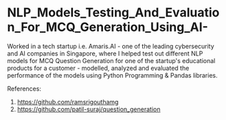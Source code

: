 # NLP_Models_Testing_And_Evaluation_For_MCQ_Generation_Using_AI-

Worked in a tech startup i.e. Amaris.AI - one of the leading cybersecurity and AI companies in Singapore, where I helped test out different NLP models for MCQ Question Generation for one of the startup's educational products for a customer - modelled, analyzed and evaluated the performance of the models using Python Programming & Pandas libraries.

References:
1. https://github.com/ramsrigouthamg
2. https://github.com/patil-suraj/question_generation
